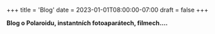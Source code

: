 +++
title = 'Blog'
date = 2023-01-01T08:00:00-07:00
draft = false
+++

**Blog o Polaroidu, instantních fotoaparátech, filmech....**

